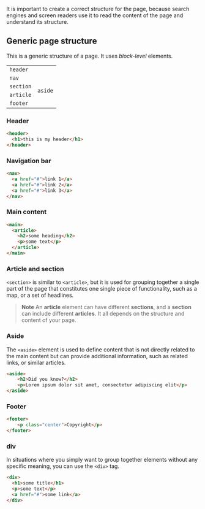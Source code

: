It is important to create a correct structure for the page, because search engines and screen readers use it to read the content of the page and understand its structure. 

## Generic page structure

This is a generic structure of a page. It uses *block-level* elements.

<table>
	<tr><td colspan="2"><code>header</code></td></tr>
	<tr><td colspan="2"><code>nav</code></td></tr>
	<tr>
		<td><code>section</code></td>
		<td rowspan="2"><code>aside</code></td>
	</tr>
	<tr><td><code>article</code></td></tr>
	<tr><td colspan="2"><code>footer</code></td></tr>
</table>

### Header

```html
<header>
  <h1>this is my header</h1>
</header>
```

### Navigation bar

```html
<nav>
  <a href="#">link 1</a>
  <a href="#">link 2</a>
  <a href="#">link 3</a>
</nav>
```

### Main content

```html
<main>
  <article>
    <h2>some heading</h2>
    <p>some text</p>
  </article>
</main>
```

### Article and section

`<section>` is similar to `<article>`, but it is used for grouping together a single part of the page that constitutes one single piece of functionality, such as a map, or a set of headlines. 

> **Note**
> An **article** element can have different **sections**, and a **section** can include different **articles**. It all depends on the structure and content of your page.

### Aside

The `<aside>` element is used to define content that is not directly related to the main content but can provide additional information, such as related links, or similar articles.

```html
<aside>
	<h2>Did you know?</h2>
	<p>Lorem ipsum dolor sit amet, consectetur adipiscing elit</p>
</aside>
```

### Footer

```html
<footer>
	<p class="center">Copyright</p>
</footer>
```

### div

In situations where you simply want to group together elements without any specific meaning, you can use the `<div>` tag.

```html
<div>
  <h1>some title</h1>
  <p>some text</p>
  <a href="#">some link</a>
</div>
```
